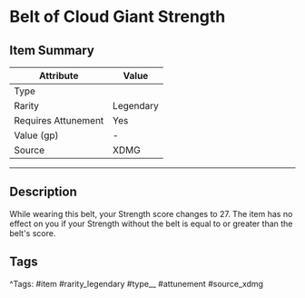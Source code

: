 # Belt of Cloud Giant Strength

## Item Summary

| Attribute            | Value                        |
|----------------------|------------------------------|
| Type                 |   |
| Rarity               | Legendary             |
| Requires Attunement  | Yes                |
| Value (gp)           | -    |
| Source               | XDMG |

---

## Description

While wearing this belt, your Strength score changes to 27. The item has no effect on you if your Strength without the belt is equal to or greater than the belt's score.

## Tags

^Tags: #item #rarity_legendary #type__ #attunement #source_xdmg